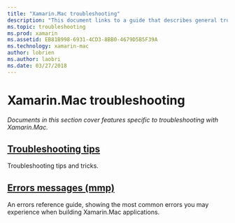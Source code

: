 ```yaml
---
title: "Xamarin.Mac troubleshooting"
description: "This document links to a guide that describes general troubleshooting tips for Xamarin.Mac development, and another guide that lists errors generated by mmp, the tool that packages assemblies into a Mac application."
ms.topic: troubleshooting
ms.prod: xamarin
ms.assetid: EB81B998-6931-4CD3-8BB0-4679D5B5F39A
ms.technology: xamarin-mac
author: lobrien
ms.author: laobri
ms.date: 03/27/2018
---
```


# Xamarin.Mac troubleshooting 

_Documents in this section cover features specific to troubleshooting with Xamarin.Mac._

## [Troubleshooting tips](~/mac/troubleshooting/troubleshooting.md)

Troubleshooting tips and tricks.

## [Errors messages (mmp)](~/mac/troubleshooting/mmp-errors.md)

An errors reference guide, showing the most common errors you may experience when building Xamarin.Mac applications.


